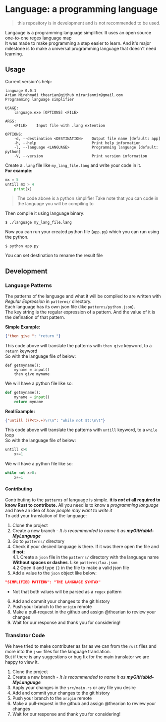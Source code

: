 # Language: a programming language
> this repository is in development and is not recommended to be used.

Langauge is a programming language simplifier. It uses an open source one-to-one regex language map  
It was made to make programming a step easier to learn. And it's major milestone is to make a universal
programming language that doesn't need learning.

## Usage
Current version's help:
```
language 0.0.1
Arian Mirahmadi thearian@github mirarianmir@gmail.com
Programming language simplifier

USAGE:
    language.exe [OPTIONS] <FILE>

ARGS:
    <FILE>    Input file with .lang extention

OPTIONS:
    -d, --destination <DESTINATION>    Output file name [default: app]
    -h, --help                         Print help information
    -l, --language <LANGUAGE>          Programming language [default: python]
    -V, --version                      Print version information
```

Create a `.lang` file like `my_lang_file.lang` and write your code in it.  
**For example:**
```python
mx = 5
untill mx > 4
	print(x)
```
> The code above is a python simplifier
> Take note that you can code in the language you will be compiling to

Then compile it using language binary:
```command
$ ./language my_lang_file.lang
```
Now you can run your created python file (`app.py`) which you can run using the python.
```command
$ python app.py
```
You can set destination to rename the result file

## Development
### Language Patterns
The patterns of the language and what it will be compiled to are written with *Regular Expression* in `patterns/` directory.  
Each language has its own json file (like `patterns/python.json`).  
The key string is the regular expression of a pattern. And the value of it is the defination of that pattern.

**Simple Example:**
```json
{"then give ": "return "}
```
This code above will translate the patterns with `then give` keyword, to a `return` keyword  
So with the language file of below:
```
def getmyname():
    myname = input()
    then give myname
```
We will have a python file like so:
```python
def getmyname():
    myname = input()
    return myname
```
**Real Example:**
```json
{"untill (?P<t>.+)\r\n": "while not $t:\n\t"}
```
This code above will translate the patterns with `untill` keyword, to a `while` loop  
So with the language file of below:
```python
untill x>0
    x+=1
```

We will have a python file like so:
```python
while not x>0:
    x+=1
```

#### Contributing
Contributing to the `patterns` of language is simple.
**it is *not at* all required to know Rust to contribute.**
All you need is to know a *programming language* and have an idea of *how people may want to write it*  
To add your translation of the language:
1. Clone the project
2. Create a new branch - *It is recommended to name it as **myGitHubId-MyLanguage***
3. Go to `patterns/` directory
4. Check if your desired language is there. If it was there open the file and **if not**:  
    4.1. Create a `json` file in the `patterns/` directory with the language name
**Without spaces or dashes**. Like `patterns/lua.json`  
    4.2 Open it and type `{}` in the file to make a valid json file
5. Add a value to the `json` object like below:
```json
"SIMPLIFIED PATTERN": "THE LANGUAGE SYNTAX"
```
- Not that both values will be parsed as a `regex` pattern
6. Add and commit your changes to the git history
7. Push your branch to the `origin` remote
8. Make a pull-request in the github and assign @thearian to review your changes
9. Wait for our response and thank you for considering!

### Translator Code
We have tried to make contributer as far as we can from the `rust` files
and more into the `json` files for the language translation.  
But if there is any suggestions or bug fix for the main translator
we are happy to view it.

1. Clone the project
2. Create a new branch - *It is recommended to name it as **myGitHubId-MyLanguage***
3. Apply your changes in the `src/main.rs` or any file you desire
4. Add and commit your changes to the git history
5. Push your branch to the `origin` remote
6. Make a pull-request in the github and assign @thearian to review your changes
7. Wait for our response and thank you for considering!